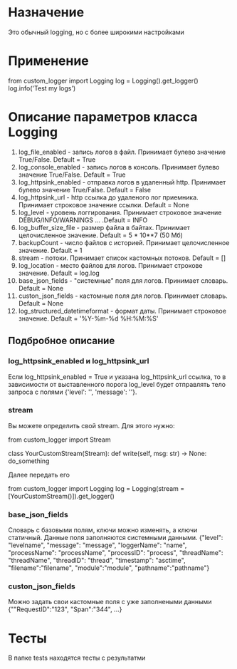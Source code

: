 # Назначение
Это обычный logging, но с более широкими настройками

# Применение

from custom_logger import Logging
log = Logging().get_logger()
log.info('Test my logs')

# Описание параметров класса Logging
1. log_file_enabled - запись логов в файл. Принимает булево значение True/False. Default = True
2. log_console_enabled - запись логов в консоль. Принимает булево значение True/False. Default = True
3. log_httpsink_enabled - отправка логов в удаленный http. Принимает булево значение True/False. Default = False
4. log_httpsink_url - http ссылка до удаленого лог приемника. Принимает строковое значение ссылки. Default = None
5. log_level - уровень логгирования. Принимает строковое значение DEBUG/INFO/WARNINGS ... .Default = INFO
6. log_buffer_size_file - размер файла в байтах. Принимает целочисленное значение. Default = 5 * 10**7 (50 Мб)
7. backupCount - число файлов с историей. Принимает целочисленное значение. Default = 1
8. stream - потоки. Принимает список кастомных потоков. Default = []
9. log_location - место файлов для логов. Принимает строкове значение. Default = log.log
10. base_json_fields - "системные" поля для логов. Принимает словарь. Default = None
11. custon_json_fields - кастомные поля для логов. Принимает словарь. Default = None
12. log_structured_datetimeformat - формат даты. Принимает строковое значение. Default = '%Y-%m-%d %H:%M:%S'

## Подбробное описание
### log_httpsink_enabled и log_httpsink_url
Если log_httpsink_enabled = True и указана log_httpsink_url ссылка, то в зависимости от выставленного порога log_level будет отправлять тело запроса с полями {'level': '', 'message': ''}.

### stream
Вы можете определить свой stream. Для этого нужно:

from custom_logger import Stream

class YourCustomStream(Stream):
    def write(self, msg: str) -> None:
        do_something

Далее передать его

from custom_logger import Logging
log = Logging(stream = [YourCustomStream()]).get_logger()

### base_json_fields
Словарь с базовыми полям, ключи можно изменять, а ключи статичный.
Данные поля заполняются системными данными.
{"level": "levelname", 
"message": "message", 
"loggerName": "name", 
"processName": "processName",
"processID": "process", 
"threadName": "threadName", 
"threadID": "thread",
"timestamp": "asctime",
"filename":"filename",
"module":"module",
"pathname":"pathname"}

### custon_json_fields
Можно задать свои кастомные поля с уже заполнеными данными
{""RequestID":"123",
"Span":"344",
...}


# Тесты

В папке tests находятся тесты с результатми